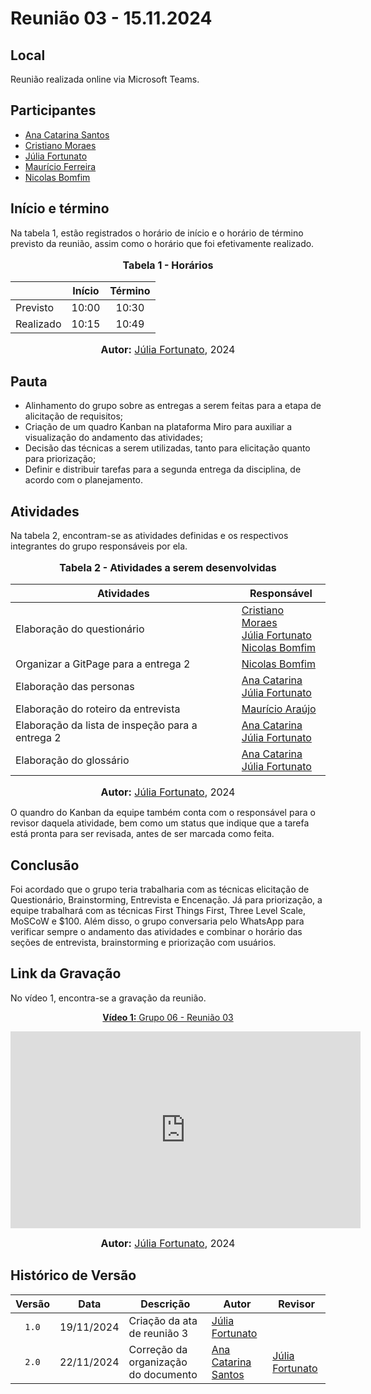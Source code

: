 # Reunião 03 - 15.11.2024

## Local

Reunião realizada online via Microsoft Teams.

## Participantes

- [Ana Catarina Santos](http://github.com/an4catarina)
- [Cristiano Moraes](http://github.com/CristianoMoraiss)
- [Júlia Fortunato](http://github.com/julia-fortunato)
- [Maurício Ferreira](https://github.com/mauricio-araujoo)
- [Nicolas Bomfim](http://github.com/nickgehjk)

## Início e término

Na tabela 1, estão registrados o horário de início e o horário de término previsto da reunião, assim como o horário que foi efetivamente realizado.

<div align="center">
  <font size="3"><p style="text-align: center"><b> Tabela 1 - Horários</b></p></font>
</div>

|           | Início | Término |
| --------- | :----: | :-----: |
| Previsto  | 10:00  |  10:30  |
| Realizado | 10:15  |  10:49  |

<div align="center">
  <font size="3"><p style="text-align: center;"><b>Autor:</b> <a href="https://github.com/julia-fortunato">Júlia Fortunato</a>, 2024</p></font>
</div>

## Pauta

- Alinhamento do grupo sobre as entregas a serem feitas para a etapa de alicitação de requisitos;
- Criação de um quadro Kanban na plataforma Miro para auxiliar a visualização do andamento das atividades;
- Decisão das técnicas a serem utilizadas, tanto para elicitação quanto para priorização;
- Definir e distribuir tarefas para a segunda entrega da disciplina, de acordo com o planejamento.

## Atividades

Na tabela 2, encontram-se as atividades definidas e os respectivos integrantes do grupo responsáveis por ela.

<div align="center">
<font size="3"><p style="text-align: center"><b>Tabela 2 - Atividades a serem desenvolvidas</b></p></font>

<table>
  <thead>
    <tr>
      <th>Atividades</th>
      <th>Responsável</th>
    </tr>
  </thead>
  <tbody>
    <tr>
      <td>
        Elaboração do questionário 
      </td>
      <td>
        <a href="http://github.com/CristianoMoraiss">Cristiano Moraes</a><br>
        <a href="https://github.com/julia-fortunato">Júlia Fortunato</a><br>
        <a href="http://github.com/nickgehjk">Nicolas Bomfim</a><br>
      </td>
    </tr>
     <tr>
        <td>
          Organizar a GitPage para a entrega 2 
        </td>
        <td>
          <a href="https://github.com/nickgehjk">Nicolas Bomfim</a>
        </td>
      </tr>
       <tr>
        <td>
          Elaboração das personas
        </td>
        <td>
          <a href="https://github.com/an4catarina">Ana Catarina</a><br>
            <a href="https://github.com/julia-fortunato">Júlia Fortunato</a>
        </td>
      </tr>
      <tr>
        <td>
          Elaboração do roteiro da entrevista 
        </td>
        <td>
            <a href="https://github.com/mauricio-araujoo">Maurício Araújo</a>
        </td>
      </tr>
      <tr>
        <td>
          Elaboração da lista de inspeção para a entrega 2 
        </td>
        <td>
            <a href="https://github.com/an4catarina">Ana Catarina</a><br>
            <a href="https://github.com/julia-fortunato">Júlia Fortunato</a>
        </td>
      </tr>
      <tr>
        <td>
          Elaboração do glossário
        </td>
        <td>
            <a href="https://github.com/an4catarina">Ana Catarina</a><br>
            <a href="https://github.com/julia-fortunato">Júlia Fortunato</a>
        </td>
      </tr>
  </tbody>
</table>

<font size="3"><p style="text-align: center"><b>Autor:</b> <a href="https://github.com/julia-fortunato">Júlia Fortunato</a>, 2024</p></font>

</div>

O quandro do Kanban da equipe também conta com o responsável para o revisor daquela atividade, bem como um status que indique que a tarefa está pronta para ser revisada, antes de ser marcada como feita.

## Conclusão

Foi acordado que o grupo teria trabalharia com as técnicas elicitação de Questionário, Brainstorming, Entrevista e Encenação. Já para priorização, a equipe trabalhará com as técnicas First Things First, Three Level Scale, MoSCoW e $100. Além disso, o grupo conversaria pelo WhatsApp para verificar sempre o andamento das atividades e combinar o horário das seções de entrevista, brainstorming e priorização com usuários.

## Link da Gravação

No vídeo 1, encontra-se a gravação da reunião.

<div align="center">
<p style="text-align: center"><a href="https://youtu.be/7n-AjG8rEL8?si=Y-svzLCTfCXvG1F9" target="blanket"><b>Vídeo 1:</b> Grupo 06 - Reunião 03</a></p>

<iframe width="560" height="315" src="https://www.youtube.com/embed/7n-AjG8rEL8?si=pmHR2CJ5FpMLhWFs" title="Apresentação 1" frameborder="0" allow="accelerometer; autoplay; clipboard-write; encrypted-media; gyroscope; picture-in-picture; web-share" allowfullscreen></iframe>

<font size="3"><p style="text-align: center"><b>Autor:</b> <a href="https://github.com/julia-fortunato">Júlia Fortunato</a>, 2024</p></font>

</div >

## Histórico de Versão

| Versão | Data       | Descrição                            | Autor                                                 | Revisor                                               |
| :----: | ---------- | ------------------------------------ | ----------------------------------------------------- | ----------------------------------------------------- |
| `1.0`  | 19/11/2024 | Criação da ata de reunião 3          | [Júlia Fortunato](https://github.com/julia-fortunato) | [](https://github.com/)                               |
| `2.0`  | 22/11/2024 | Correção da organização do documento | [Ana Catarina Santos](https://github.com/an4catarina) | [Júlia Fortunato](https://github.com/julia-fortunato) |
